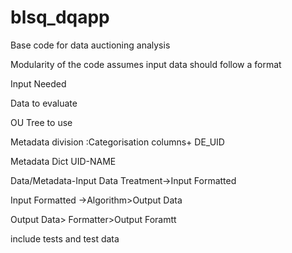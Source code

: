 # blsq_dqapp
Base code for data auctioning analysis


Modularity of the code assumes input data should follow a format


Input Needed


Data to evaluate

OU Tree to use

Metadata division :Categorisation columns+ DE_UID

Metadata Dict UID-NAME


Data/Metadata-Input Data Treatment->Input Formatted

Input Formatted ->Algorithm>Output Data

Output Data> Formatter>Output Foramtt



include tests and test data